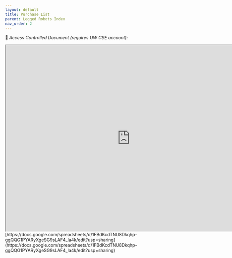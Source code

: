 ```yaml
---
layout: default
title: Purchase List
parent: Legged Robots Index
nav_order: 2
---
```


🛑 *Access Controlled Document (requires UW CSE account):*
<iframe src="https://docs.google.com/spreadsheets/d/e/2PACX-1vR-4C9arfOaeWCaq8RwVkY2n16BPBWAsouCdgU6wdlm14taiHnxe3h_dyau49oAgqXw812OAMbIit9i/pubhtml?widget=true&amp;headers=false" width="800" height="600"></iframe>
[https://docs.google.com/spreadsheets/d/1FBdKcdTNU8Dkqhp-ggQQG1PYARyXgeSG9sLAF4_la4k/edit?usp=sharing](https://docs.google.com/spreadsheets/d/1FBdKcdTNU8Dkqhp-ggQQG1PYARyXgeSG9sLAF4_la4k/edit?usp=sharing)
